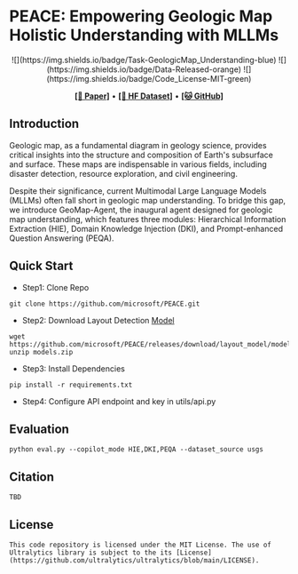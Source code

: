 # PEACE: Empowering Geologic Map Holistic Understanding with MLLMs

<div align="center">
![](https://img.shields.io/badge/Task-GeologicMap_Understanding-blue)
![](https://img.shields.io/badge/Data-Released-orange)
![](https://img.shields.io/badge/Code_License-MIT-green)
</div>

<p align="center">
  <a href="https://arxiv.org/abs/"><b>[📜 Paper]</b></a> •
  <a href="https://huggingface.co/microsoft/"><b>[🤗 HF Dataset]</b></a> •
  <a href="https://github.com/microsoft/PEACE"><b>[🐱 GitHub]</b></a>
</p>

## Introduction
Geologic map, as a fundamental diagram in geology science, provides critical insights into the structure and composition of Earth's subsurface and surface. These maps are indispensable in various fields, including disaster detection, resource exploration, and civil engineering.

Despite their significance, current Multimodal Large Language Models (MLLMs) often fall short in geologic map understanding.
To bridge this gap, we introduce GeoMap-Agent, the inaugural agent designed for geologic map understanding, which features three modules: Hierarchical Information Extraction (HIE), Domain Knowledge Injection (DKI), and Prompt-enhanced Question Answering (PEQA).

## Quick Start

 - Step1: Clone Repo
```
git clone https://github.com/microsoft/PEACE.git
```

 - Step2: Download Layout Detection [Model](https://github.com/microsoft/PEACE/releases/download/layout_model/models.zip)
```
wget https://github.com/microsoft/PEACE/releases/download/layout_model/models.zip
unzip models.zip
```

 - Step3: Install Dependencies
```
pip install -r requirements.txt
```

 - Step4: Configure API endpoint and key in utils/api.py

## Evaluation
```
python eval.py --copilot_mode HIE,DKI,PEQA --dataset_source usgs
```

## Citation
```
TBD
```

## License
```
This code repository is licensed under the MIT License. The use of Ultralytics library is subject to the its [License](https://github.com/ultralytics/ultralytics/blob/main/LICENSE).
```
